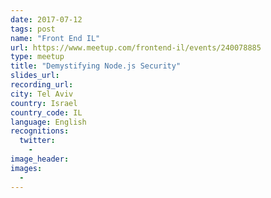```yaml
---
date: 2017-07-12
tags: post
name: "Front End IL"
url: https://www.meetup.com/frontend-il/events/240078885
type: meetup
title: "Demystifying Node.js Security"
slides_url:
recording_url: 
city: Tel Aviv
country: Israel
country_code: IL
language: English
recognitions:
  twitter:
    - 
image_header: 
images:
  - 
---
```

